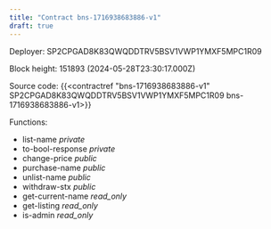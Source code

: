 ```yaml
---
title: "Contract bns-1716938683886-v1"
draft: true
---
```

Deployer: SP2CPGAD8K83QWQDDTRV5BSV1VWP1YMXF5MPC1R09


 



Block height: 151893 (2024-05-28T23:30:17.000Z)

Source code: {{<contractref "bns-1716938683886-v1" SP2CPGAD8K83QWQDDTRV5BSV1VWP1YMXF5MPC1R09 bns-1716938683886-v1>}}

Functions:

* list-name _private_
* to-bool-response _private_
* change-price _public_
* purchase-name _public_
* unlist-name _public_
* withdraw-stx _public_
* get-current-name _read_only_
* get-listing _read_only_
* is-admin _read_only_
